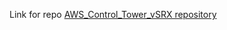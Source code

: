 Link for repo
[ AWS_Control_Tower_vSRX repository ]([https://github.com/MarkSnyderJNPR/AWS_Control_Tower_vSRX)  

